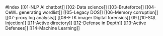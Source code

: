 #Index 
[[01-NLP AI chatbot]]
[[02-Data science]]
[[03-Bruteforce]]
[[04-CeWL generating wordlist]]
[[05-Legacy DOS]]
[[06-Memory corruption]]
[[07-proxy log analysis]]
[[08-FTK imager Digital forensics]]
09
[[10-SQL Injection]]
[[11-Active directory]]
[[12-Defense in Depth]]
[[13-Active Defenses]]
[[14-Machine Learning]]
